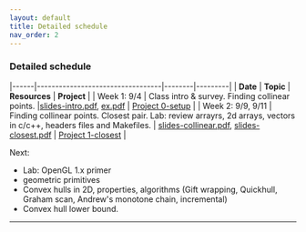 ```yaml
---
layout: default 
title: Detailed schedule
nav_order: 2
---
```



### Detailed schedule 





|------|----------------------------------|--------|---------|
|    __Date__ | __Topic__ | __Resources__ |  __Project__ | 
| Week 1:  9/4    | Class intro & survey. Finding collinear points. |[slides-intro.pdf](Lectures/slides-intro.pdf), [ex.pdf](Lectures/ex-collinear.pdf)  | [Project 0-setup](Projects/P0-setup.md) | 
| Week 2: 9/9, 9/11 | Finding collinear points.  Closest pair. Lab: review arrayrs, 2d arrays, vectors in c/c++, headers files and Makefiles. | 
[slides-collinear.pdf](Lectures/slides-collinear.pdf), [slides-closest.pdf](Lectures/slides-closest.pdf)  | [Project 1-closest](Projects/P1-closest.md) | 




Next: 
- Lab: OpenGL 1.x primer
- geometric primitives
- Convex hulls in 2D, properties, algorithms (Gift wrapping, Quickhull, Graham scan, Andrew's monotone chain, incremental)
- Convex hull lower bound. 


***



